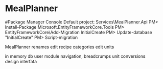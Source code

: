 # MealPlanner

#Package Manager Console
Default project: Services\MealPlanner.Api
PM> Install-Package Microsoft.EntityFrameworkCore.Tools
PM> EntityFrameworkCore\Add-Migration InitialCreate
PM> Update-database "InitialCreate"
PM> Script-migration





MealPlanner
renames
edit recipe categories
edit units

in memory db
user module
navigation, breadcrumps
unit conversions
design interfata
